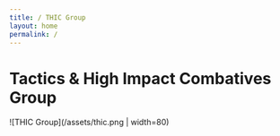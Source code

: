 ```yaml
---
title: / THIC Group
layout: home
permalink: /
---
```


# Tactics & High Impact Combatives Group

![THIC Group](/assets/thic.png | width=80)
